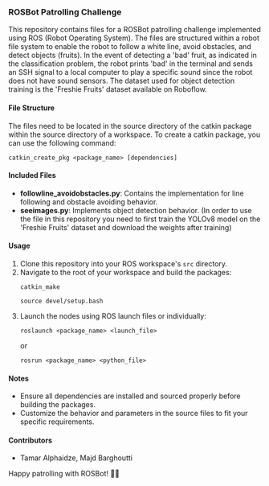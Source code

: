 ### ROSBot Patrolling Challenge

This repository contains files for a ROSBot patrolling challenge implemented using ROS (Robot Operating System). The files are structured within a robot file system to enable the robot to follow a white line, avoid obstacles, and detect objects (fruits). In the event of detecting a 'bad' fruit, as indicated in the classification problem, the robot prints 'bad' in the terminal and sends an SSH signal to a local computer to play a specific sound since the robot does not have sound sensors. The dataset used for object detection training is the 'Freshie Fruits' dataset available on Roboflow.

#### File Structure

The files need to be located in the source directory of the catkin package within the source directory of a workspace. To create a catkin package, you can use the following command:

```
catkin_create_pkg <package_name> [dependencies]
```

#### Included Files

- **followline_avoidobstacles.py**: Contains the implementation for line following and obstacle avoiding behavior.
- **seeimages.py**: Implements object detection behavior. (In order to use the file in this repository you need to first train the YOLOv8 model on the 'Freshie Fruits' dataset and download the weights after training)


#### Usage

1. Clone this repository into your ROS workspace's `src` directory.
2. Navigate to the root of your workspace and build the packages:
   ```
   catkin_make
   ```
   ```
   source devel/setup.bash
   ```
3. Launch the nodes using ROS launch files or individually:
   ```
   roslaunch <package_name> <launch_file>
   ```
   or
   ```
   rosrun <package_name> <python_file>
   ```

#### Notes

- Ensure all dependencies are installed and sourced properly before building the packages.
- Customize the behavior and parameters in the source files to fit your specific requirements.

#### Contributors

- Tamar Alphaidze, Majd Barghoutti

Happy patrolling with ROSBot! 🤖🚀 
